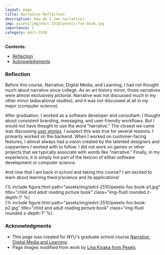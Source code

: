 ```yaml
---
layout: page
title: Narrative Reflection
description: How do I see narrative?
img: assets/img/edct-2510/pexels-fox-book.jpg
importance: 1
category: edct-2510
---
```


**Contents:**

<!-- MarkdownTOC -->

- [Reflection](#reflection)
- [Acknowledgments](#acknowledgments)

<!-- /MarkdownTOC -->

### Reflection

Before this course, Narrative, Digital Media, and Learning, I had not thought much about narrative since college. As an art history
minor, those narratives were almost exclusively pictorial. Narrative was not discussed much in my other minor (educational studies), and it was not discussed at all in my major (computer science). 

After graduation, I worked as a software developer and consultant. I thought about consistent branding, messaging, and user-friendly workflows. But I would not have thought to use the word "narrative." The closest we came was discussing _[user stories](https://www.atlassian.com/agile/project-management/user-stories)_. I suspect this was true for several reasons. I primarily worked on the backend. When I worked on customer-facing features, I almost always had a vision created by the talented designers and copywriters I worked with to follow. I did not work on games or other projects that we typically associate with words like “narrative.” Finally, in my experience, it is simply not part of the lexicon of either software development or computer science. 

And now that I am back in school and taking this course? I am excited to learn about learning theory/science and its applications!


<div class="row justify-content-sm-center">
    <div class="col-sm-4 mt-3 mt-md-0">
        {% include figure.html path="assets/img/edct-2510/pexels-fox-book-p1.jpg" title="child and adult reading picture book" class="img-fluid rounded z-depth-1" %}
    </div>
    <div class="col-sm-4 mt-3 mt-md-0">
        {% include figure.html path="assets/img/edct-2510/pexels-fox-book-p2.jpg" title="child and adult reading picture book" class="img-fluid rounded z-depth-1" %}
    </div>
</div>


### Acknowledgments

- This page was created for NYU's graduate school course [Narrative, Digital Media and Learning](https://steinhardt.nyu.edu/courses/narrative-digital-media-and-learning).
- Page images modified from work by [Lina Kivaka from Pexels](https://www.pexels.com/photo/person-reading-a-book-1741230/)